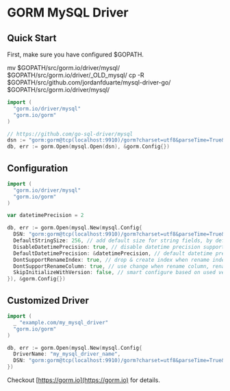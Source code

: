 # GORM MySQL Driver

## Quick Start
First, make sure you have configured $GOPATH.

mv $GOPATH/src/gorm.io/driver/mysql/ $GOPATH/src/gorm.io/driver/_OLD_mysql/
cp -R $GOPATH/src/github.com/jordanfduarte/mysql-driver-go/ $GOPATH/src/gorm.io/driver/mysql/

```go
import (
  "gorm.io/driver/mysql"
  "gorm.io/gorm"
)

// https://github.com/go-sql-driver/mysql
dsn := "gorm:gorm@tcp(localhost:9910)/gorm?charset=utf8&parseTime=True&loc=Local"
db, err := gorm.Open(mysql.Open(dsn), &gorm.Config{})
```

## Configuration

```go
import (
  "gorm.io/driver/mysql"
  "gorm.io/gorm"
)

var datetimePrecision = 2

db, err := gorm.Open(mysql.New(mysql.Config{
  DSN: "gorm:gorm@tcp(localhost:9910)/gorm?charset=utf8&parseTime=True&loc=Local", // data source name, refer https://github.com/go-sql-driver/mysql#dsn-data-source-name
  DefaultStringSize: 256, // add default size for string fields, by default, will use db type `longtext` for fields without size, not a primary key, no index defined and don't have default values
  DisableDatetimePrecision: true, // disable datetime precision support, which not supported before MySQL 5.6
  DefaultDatetimePrecision: &datetimePrecision, // default datetime precision
  DontSupportRenameIndex: true, // drop & create index when rename index, rename index not supported before MySQL 5.7, MariaDB
  DontSupportRenameColumn: true, // use change when rename column, rename rename not supported before MySQL 8, MariaDB
  SkipInitializeWithVersion: false, // smart configure based on used version
}), &gorm.Config{})
```

## Customized Driver

```go
import (
  _ "example.com/my_mysql_driver"
  "gorm.io/gorm"
)

db, err := gorm.Open(mysql.New(mysql.Config{
  DriverName: "my_mysql_driver_name",
  DSN: "gorm:gorm@tcp(localhost:9910)/gorm?charset=utf8&parseTime=True&loc=Local", // data source name, refer https://github.com/go-sql-driver/mysql#dsn-data-source-name
})
```

Checkout [https://gorm.io](https://gorm.io) for details.
